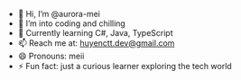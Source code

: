 - 👋 Hi, I’m @aurora-mei  
- 👀 I’m into coding and chilling  
- 🌱 Currently learning C#, Java, TypeScript  
- 📫 Reach me at: huyenctt.dev@gmail.com  
- 😄 Pronouns: meii  
- ⚡ Fun fact: just a curious learner exploring the tech world  
